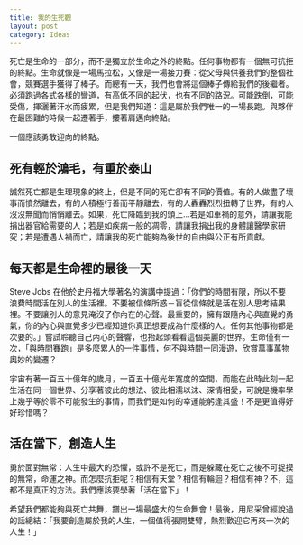 ```yaml
---
title: 我的生死觀
layout: post
category: Ideas
---
```


死亡是生命的一部分，而不是獨立於生命之外的終點。任何事物都有一個無可抗拒的終點。生命就像是一場馬拉松，又像是一場接力賽：從父母與供養我們的整個社會，競賽選手獲得了棒子。而總有一天，我們也會將這個棒子傳給我們的後繼者。必須跑過各式各樣的彎道，有高低不同的起伏，也有不同的路況。可能跌倒，可能受傷，揮灑著汗水而疲累，但是我們知道：這是屬於我們唯一的一場長跑。與夥伴在最困難的時候一起遷著手，摟著肩邁向終點。

一個應該勇敢迎向的終點。

## 死有輕於鴻毛，有重於泰山

誠然死亡都是生理現象的終止，但是不同的死亡卻有不同的價值。有的人做盡了壞事而憤然離去，有的人積極行善而平靜離去，有的人轟轟烈烈扭轉了世界，有的人沒沒無聞而悄悄離去。如果，死亡降臨到我的頭上...若是如車禍的意外，請讓我能捐出器官給需要的人；若是如疾病一般的凋零，請讓我捐出我的身體讓醫學家研究；若是遭遇人禍而亡，請讓我的死亡能夠為後世的自由與公正有所貢獻。

## 每天都是生命裡的最後一天

Steve Jobs 在他於史丹福大學著名的演講中提過：「你們的時間有限，所以不要浪費時間活在別人的生活裡。不要被信條所惑－盲從信條就是活在別人思考結果裡。不要讓別人的意見淹沒了你內在的心聲。最重要的，擁有跟隨內心與直覺的勇氣，你的內心與直覺多少已經知道你真正想要成為什麼樣的人。任何其他事物都是次要的。」嘗試聆聽自己內心的聲響，也抬起頭看看這個美麗的世界。生命僅有一次，「與時間賽跑」是多麼累人的一件事情，何不與時間一同漫遊，欣賞萬事萬物奧妙的變遷？

宇宙有著一百五十億年的歲月，一百五十億光年寬度的空間，而能在此時此刻一起生活在同一個世界、分享著彼此的想法、彼此相濡以沫、深情相愛，可說是機率學上幾乎等於零不可能發生的事情，而我們是如何的幸運能躬逢其盛！不是更值得好好珍惜嗎？

## 活在當下，創造人生

勇於面對無常：人生中最大的恐懼，或許不是死亡，而是躲藏在死亡之後不可捉摸的無常，命運之神。而怎麼抗拒呢？相信有天堂？相信有輪迴？相信有神？不，這都不是真正的方法。我們應該要學著「活在當下」！

希望我們都能夠與死亡共舞，譜出一場最盛大的生命舞會！最後，用尼采曾經說過的話總結：「我要創造屬於我的人生，一個值得張開雙臂，熱烈歡迎它再來一次的人生！」

